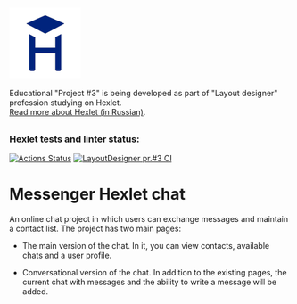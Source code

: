 ##
[![Hexlet Ltd. logo](https://raw.githubusercontent.com/Hexlet/assets/master/images/hexlet_logo128.png)](https://ru.hexlet.io/pages/about?utm_source=github&utm_medium=link&utm_campaign=nodejs-package)

Educational "Project #3" is being developed as part of "Layout designer" profession studying on Hexlet.  
[Read more about Hexlet (in Russian)](https://ru.hexlet.io/pages/about?utm_source=github&utm_medium=link&utm_campaign=nodejs-package).
##

### Hexlet tests and linter status:
[![Actions Status](https://github.com/ushachev/layout-designer-project-lvl3/workflows/hexlet-check/badge.svg)](https://github.com/ushachev/layout-designer-project-lvl3/actions)
[![LayoutDesigner pr.#3 CI](https://github.com/ushachev/layout-designer-project-lvl3/actions/workflows/deploy.yml/badge.svg)](https://github.com/ushachev/layout-designer-project-lvl3/actions/workflows/deploy.yml)

# Messenger Hexlet chat

An online chat project in which users can exchange messages and maintain a contact list. The project has two main pages:

- The main version of the chat. In it, you can view contacts, available chats and a user profile.

- Conversational version of the chat. In addition to the existing pages, the current chat with messages and the ability to write a message will be added.
